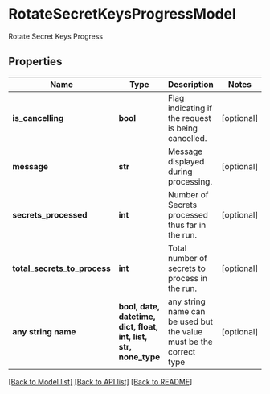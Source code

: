 # RotateSecretKeysProgressModel

Rotate Secret Keys Progress

## Properties
Name | Type | Description | Notes
------------ | ------------- | ------------- | -------------
**is_cancelling** | **bool** | Flag indicating if the request is being cancelled. | [optional] 
**message** | **str** | Message displayed during processing. | [optional] 
**secrets_processed** | **int** | Number of Secrets processed thus far in the run. | [optional] 
**total_secrets_to_process** | **int** | Total number of secrets to process in the run. | [optional] 
**any string name** | **bool, date, datetime, dict, float, int, list, str, none_type** | any string name can be used but the value must be the correct type | [optional]

[[Back to Model list]](../README.md#documentation-for-models) [[Back to API list]](../README.md#documentation-for-api-endpoints) [[Back to README]](../README.md)


